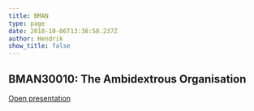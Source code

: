 ```yaml
---
title: BMAN
type: page
date: 2018-10-06T13:38:58.237Z
author: Hendrik
show_title: false
---
```

## BMAN30010: The Ambidextrous Organisation

[Open presentation](https://docs.google.com/presentation/d/1kVsTh72LQrl5WqjDW7Q4MM0l2nWxzxRylJhAXxS_TGA/edit?usp=sharing)
